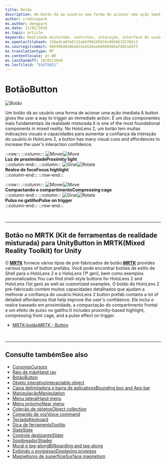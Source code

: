 ```yaml
---
title: Botão
description: Um botão dá ao usuário uma forma de acionar uma ação imediata. É um dos componentes mais fundamentais da realidade misturada.
author: cre8ivepark
ms.author: dongpark
ms.date: 11/01/2019
ms.topic: article
keywords: Realidade misturada, controles, interação, interface do usuário, UX
ms.openlocfilehash: 150edca67e0115ab6f06165974c00266155765c2
ms.sourcegitcommit: 09599b4034be825e4536eeb9566968afd021d5f3
ms.translationtype: MT
ms.contentlocale: pt-BR
ms.lasthandoff: 10/03/2020
ms.locfileid: "91675621"
---
```

# <a name="button"></a><span data-ttu-id="09186-105">Botão</span><span class="sxs-lookup"><span data-stu-id="09186-105">Button</span></span>

![Botão](images/UX_Hero_Button.jpg)

<span data-ttu-id="09186-107">Um botão dá ao usuário uma forma de acionar uma ação imediata.</span><span class="sxs-lookup"><span data-stu-id="09186-107">A button gives the user a way to trigger an immediate action.</span></span> <span data-ttu-id="09186-108">É um dos componentes mais fundamentais da realidade misturada.</span><span class="sxs-lookup"><span data-stu-id="09186-108">It is one of the most foundational components in mixed reality.</span></span> <span data-ttu-id="09186-109">No HoloLens 2, um botão tem muitas indicações visuais e capacidades para aumentar a confiança da interação do usuário.</span><span class="sxs-lookup"><span data-stu-id="09186-109">In HoloLens 2, a button has many visual cues and affordances to increase the user's interaction confidence.</span></span> 


:::row:::
    :::column:::
       <span data-ttu-id="09186-110">![Mover](images/UX_Button_Affordance_ProximityLight.jpg)</span><span class="sxs-lookup"><span data-stu-id="09186-110">![Move](images/UX_Button_Affordance_ProximityLight.jpg)</span></span><br>
       <span data-ttu-id="09186-111">**Luz de proximidade**</span><span class="sxs-lookup"><span data-stu-id="09186-111">**Proximity light**</span></span><br>
    :::column-end:::
    :::column:::
       <span data-ttu-id="09186-112">![Girar](images/UX_Button_Affordance_FocusHighlight.jpg)</span><span class="sxs-lookup"><span data-stu-id="09186-112">![Rotate](images/UX_Button_Affordance_FocusHighlight.jpg)</span></span><br>
        <span data-ttu-id="09186-113">**Realce de foco**</span><span class="sxs-lookup"><span data-stu-id="09186-113">**Focus highlight**</span></span><br>
    :::column-end:::
:::row-end:::

:::row:::
    :::column:::
       <span data-ttu-id="09186-114">![Mover](images/UX_Button_Affordance_Compression.jpg)</span><span class="sxs-lookup"><span data-stu-id="09186-114">![Move](images/UX_Button_Affordance_Compression.jpg)</span></span><br>
       <span data-ttu-id="09186-115">**Compactando o compartimento**</span><span class="sxs-lookup"><span data-stu-id="09186-115">**Compressing cage**</span></span><br>
    :::column-end:::
    :::column:::
       <span data-ttu-id="09186-116">![Girar](images/UX_Button_Affordance_Pulse.jpg)</span><span class="sxs-lookup"><span data-stu-id="09186-116">![Rotate](images/UX_Button_Affordance_Pulse.jpg)</span></span><br>
        <span data-ttu-id="09186-117">**Pulso no gatilho**</span><span class="sxs-lookup"><span data-stu-id="09186-117">**Pulse on trigger**</span></span><br>
    :::column-end:::
:::row-end:::

<br>


---

## <a name="button-in-mrtkmixed-reality-toolkit-for-unity"></a><span data-ttu-id="09186-118">Botão no MRTK (Kit de ferramentas de realidade misturada) para Unity</span><span class="sxs-lookup"><span data-stu-id="09186-118">Button in MRTK(Mixed Reality Toolkit) for Unity</span></span>
<span data-ttu-id="09186-119">O **[MRTK](https://github.com/Microsoft/MixedRealityToolkit-Unity)** fornece vários tipos de pré-fabricados de botão.</span><span class="sxs-lookup"><span data-stu-id="09186-119">**[MRTK](https://github.com/Microsoft/MixedRealityToolkit-Unity)** provides various types of button prefabs.</span></span> <span data-ttu-id="09186-120">Você pode encontrar botões de estilo de Shell para o HoloLens 2 e o HoloLens (1ª gen), bem como exemplos personalizados.</span><span class="sxs-lookup"><span data-stu-id="09186-120">You can find shell-style buttons for HoloLens 2 and HoloLens (1st gen) as well as customized examples.</span></span> <span data-ttu-id="09186-121">O botão do HoloLens 2 pré-fabricado contém muitos capacidades detalhados que ajudam a melhorar a confiança do usuário.</span><span class="sxs-lookup"><span data-stu-id="09186-121">HoloLens 2 button prefab contains a lot of detailed affordances that help improve the user's confidence.</span></span> <span data-ttu-id="09186-122">Ele inclui o realce baseado em proximidade, a compactação do compartimento frontal e um efeito de pulso no gatilho.</span><span class="sxs-lookup"><span data-stu-id="09186-122">It includes proximity-based highlight, compressing front cage, and a pulse effect on trigger.</span></span>

* [<span data-ttu-id="09186-123">MRTK-botão</span><span class="sxs-lookup"><span data-stu-id="09186-123">MRTK - Button</span></span>](https://microsoft.github.io/MixedRealityToolkit-Unity/Documentation/README_Button.html)



<br>

---


## <a name="see-also"></a><span data-ttu-id="09186-124">Consulte também</span><span class="sxs-lookup"><span data-stu-id="09186-124">See also</span></span>

* [<span data-ttu-id="09186-125">Cursores</span><span class="sxs-lookup"><span data-stu-id="09186-125">Cursors</span></span>](cursors.md)
* [<span data-ttu-id="09186-126">Raio de mão</span><span class="sxs-lookup"><span data-stu-id="09186-126">Hand ray</span></span>](point-and-commit.md)
* [<span data-ttu-id="09186-127">Botão</span><span class="sxs-lookup"><span data-stu-id="09186-127">Button</span></span>](button.md)
* [<span data-ttu-id="09186-128">Objeto interativo</span><span class="sxs-lookup"><span data-stu-id="09186-128">Interactable object</span></span>](interactable-object.md)
* [<span data-ttu-id="09186-129">Caixa delimitadora e barra de aplicativos</span><span class="sxs-lookup"><span data-stu-id="09186-129">Bounding box and App bar</span></span>](app-bar-and-bounding-box.md)
* [<span data-ttu-id="09186-130">Manipulação</span><span class="sxs-lookup"><span data-stu-id="09186-130">Manipulation</span></span>](direct-manipulation.md)
* [<span data-ttu-id="09186-131">Menu lateral</span><span class="sxs-lookup"><span data-stu-id="09186-131">Hand menu</span></span>](hand-menu.md)
* [<span data-ttu-id="09186-132">Menu próximo</span><span class="sxs-lookup"><span data-stu-id="09186-132">Near menu</span></span>](near-menu.md)
* [<span data-ttu-id="09186-133">Coleção de objetos</span><span class="sxs-lookup"><span data-stu-id="09186-133">Object collection</span></span>](object-collection.md)
* [<span data-ttu-id="09186-134">Comando de voz</span><span class="sxs-lookup"><span data-stu-id="09186-134">Voice command</span></span>](voice-input.md)
* [<span data-ttu-id="09186-135">Teclado</span><span class="sxs-lookup"><span data-stu-id="09186-135">Keyboard</span></span>](keyboard.md)
* [<span data-ttu-id="09186-136">Dica de ferramenta</span><span class="sxs-lookup"><span data-stu-id="09186-136">Tooltip</span></span>](tooltip.md)
* [<span data-ttu-id="09186-137">Slate</span><span class="sxs-lookup"><span data-stu-id="09186-137">Slate</span></span>](slate.md)
* [<span data-ttu-id="09186-138">Controle deslizante</span><span class="sxs-lookup"><span data-stu-id="09186-138">Slider</span></span>](slider.md)
* [<span data-ttu-id="09186-139">Sombreador</span><span class="sxs-lookup"><span data-stu-id="09186-139">Shader</span></span>](shader.md)
* [<span data-ttu-id="09186-140">Mural e tag-along</span><span class="sxs-lookup"><span data-stu-id="09186-140">Billboarding and tag-along</span></span>](billboarding-and-tag-along.md)
* [<span data-ttu-id="09186-141">Exibindo o progresso</span><span class="sxs-lookup"><span data-stu-id="09186-141">Displaying progress</span></span>](progress.md)
* [<span data-ttu-id="09186-142">Magnetismo de superfície</span><span class="sxs-lookup"><span data-stu-id="09186-142">Surface magnetism</span></span>](surface-magnetism.md)
